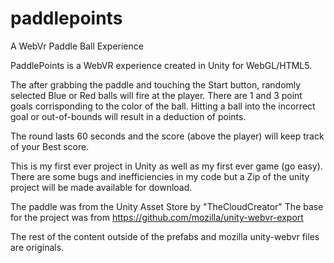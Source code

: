 # paddlepoints
A WebVr Paddle Ball Experience

PaddlePoints is a WebVR experience created in Unity for WebGL/HTML5.

The after grabbing the paddle and touching the Start button, randomly selected Blue or Red balls will fire at the player.
There are 1 and 3 point goals corrisponding to the color of the ball. Hitting a ball into the incorrect goal or out-of-bounds will result in a deduction of points.

The round lasts 60 seconds and the score (above the player) will keep track of your Best score.

This is my first ever project in Unity as well as my first ever game (go easy).
There are some bugs and inefficiencies in my code but a Zip of the unity project will be made available for download.

The paddle was from the Unity Asset Store by "TheCloudCreator"
The base for the project was from https://github.com/mozilla/unity-webvr-export

The rest of the content outside of the prefabs and mozilla unity-webvr files are originals.

